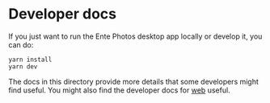 # Developer docs

If you just want to run the Ente Photos desktop app locally or develop it, you
can do:

    yarn install
    yarn dev

The docs in this directory provide more details that some developers might find
useful. You might also find the developer docs for
[web](../../web/docs/README.md) useful.
